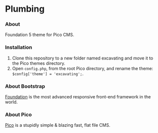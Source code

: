 # Plumbing

### About

Foundation 5 theme for Pico CMS.

### Installation

1. Clone this repository to a new folder named excavating and move it to the Pico themes directory.
2. Open `config.php`, from the root Pico directory, and rename the theme: `$config['theme'] = 'excavating';`.

### About Bootstrap

[Foundation](http://foundation.zurb.com/) is the most advanced responsive front-end framework in the world.

### About Pico

[Pico](http://picocms.org/) is a stupidly simple & blazing fast, flat file CMS.
